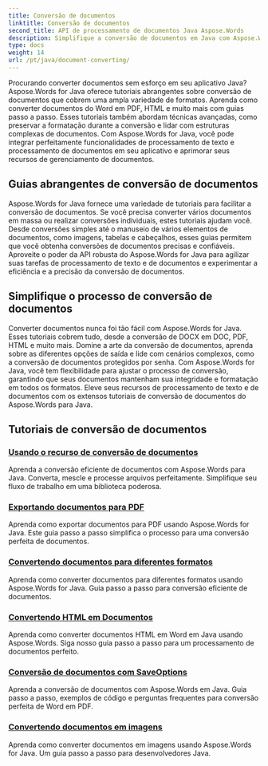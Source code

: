 ```yaml
---
title: Conversão de documentos
linktitle: Conversão de documentos
second_title: API de processamento de documentos Java Aspose.Words
description: Simplifique a conversão de documentos em Java com Aspose.Words! Aprenda guias completos para processamento de texto e processamento de documentos
type: docs
weight: 14
url: /pt/java/document-converting/
---
```


Procurando converter documentos sem esforço em seu aplicativo Java? Aspose.Words for Java oferece tutoriais abrangentes sobre conversão de documentos que cobrem uma ampla variedade de formatos. Aprenda como converter documentos do Word em PDF, HTML e muito mais com guias passo a passo. Esses tutoriais também abordam técnicas avançadas, como preservar a formatação durante a conversão e lidar com estruturas complexas de documentos. Com Aspose.Words for Java, você pode integrar perfeitamente funcionalidades de processamento de texto e processamento de documentos em seu aplicativo e aprimorar seus recursos de gerenciamento de documentos.

## Guias abrangentes de conversão de documentos

Aspose.Words for Java fornece uma variedade de tutoriais para facilitar a conversão de documentos. Se você precisa converter vários documentos em massa ou realizar conversões individuais, estes tutoriais ajudam você. Desde conversões simples até o manuseio de vários elementos de documentos, como imagens, tabelas e cabeçalhos, esses guias permitem que você obtenha conversões de documentos precisas e confiáveis. Aproveite o poder da API robusta do Aspose.Words for Java para agilizar suas tarefas de processamento de texto e de documentos e experimentar a eficiência e a precisão da conversão de documentos.

## Simplifique o processo de conversão de documentos

Converter documentos nunca foi tão fácil com Aspose.Words for Java. Esses tutoriais cobrem tudo, desde a conversão de DOCX em DOC, PDF, HTML e muito mais. Domine a arte da conversão de documentos, aprenda sobre as diferentes opções de saída e lide com cenários complexos, como a conversão de documentos protegidos por senha. Com Aspose.Words for Java, você tem flexibilidade para ajustar o processo de conversão, garantindo que seus documentos mantenham sua integridade e formatação em todos os formatos. Eleve seus recursos de processamento de texto e de documentos com os extensos tutoriais de conversão de documentos do Aspose.Words para Java.

## Tutoriais de conversão de documentos

### [Usando o recurso de conversão de documentos](./using-document-converting/)
Aprenda a conversão eficiente de documentos com Aspose.Words para Java. Converta, mescle e processe arquivos perfeitamente. Simplifique seu fluxo de trabalho em uma biblioteca poderosa.
### [Exportando documentos para PDF](./exporting-documents-to-pdf/)
Aprenda como exportar documentos para PDF usando Aspose.Words for Java. Este guia passo a passo simplifica o processo para uma conversão perfeita de documentos.
### [Convertendo documentos para diferentes formatos](./converting-documents-different-formats/)
Aprenda como converter documentos para diferentes formatos usando Aspose.Words for Java. Guia passo a passo para conversão eficiente de documentos.
### [Convertendo HTML em Documentos](./converting-html-documents/)
Aprenda como converter documentos HTML em Word em Java usando Aspose.Words. Siga nosso guia passo a passo para um processamento de documentos perfeito.
### [Conversão de documentos com SaveOptions](./document-conversion-saveoptions/)
Aprenda a conversão de documentos com Aspose.Words em Java. Guia passo a passo, exemplos de código e perguntas frequentes para conversão perfeita de Word em PDF.
### [Convertendo documentos em imagens](./converting-documents-images/)
Aprenda como converter documentos em imagens usando Aspose.Words for Java. Um guia passo a passo para desenvolvedores Java.